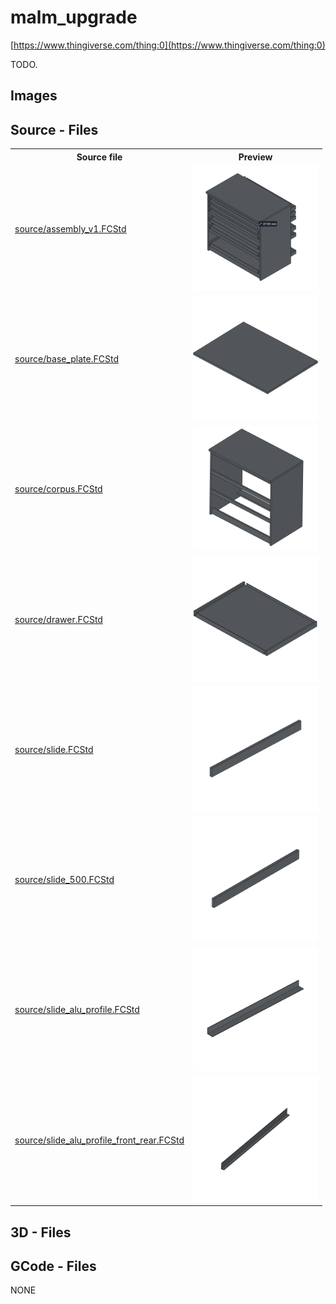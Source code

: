 # malm_upgrade

[https://www.thingiverse.com/thing:0](https://www.thingiverse.com/thing:0)



TODO.

## Images

## Source - Files

<table>
  <tr>
    <th>Source file</th>
    <th>Preview</th>
  </tr>
  <tr>
    <td>
        <a href="source/assembly_v1.FCStd">source/assembly_v1.FCStd</a>
    </td>
    <td>
        <img src="img/previews/assembly_v1.png" alt="img/previews/assembly_v1.png" width="200"/>
    </td>
  </tr>
  <tr>
    <td>
        <a href="source/base_plate.FCStd">source/base_plate.FCStd</a>
    </td>
    <td>
        <img src="img/previews/base_plate.png" alt="img/previews/base_plate.png" width="200"/>
    </td>
  </tr>
  <tr>
    <td>
        <a href="source/corpus.FCStd">source/corpus.FCStd</a>
    </td>
    <td>
        <img src="img/previews/corpus.png" alt="img/previews/corpus.png" width="200"/>
    </td>
  </tr>
  <tr>
    <td>
        <a href="source/drawer.FCStd">source/drawer.FCStd</a>
    </td>
    <td>
        <img src="img/previews/drawer.png" alt="img/previews/drawer.png" width="200"/>
    </td>
  </tr>
  <tr>
    <td>
        <a href="source/slide.FCStd">source/slide.FCStd</a>
    </td>
    <td>
        <img src="img/previews/slide.png" alt="img/previews/slide.png" width="200"/>
    </td>
  </tr>
  <tr>
    <td>
        <a href="source/slide_500.FCStd">source/slide_500.FCStd</a>
    </td>
    <td>
        <img src="img/previews/slide_500.png" alt="img/previews/slide_500.png" width="200"/>
    </td>
  </tr>
  <tr>
    <td>
        <a href="source/slide_alu_profile.FCStd">source/slide_alu_profile.FCStd</a>
    </td>
    <td>
        <img src="img/previews/slide_alu_profile.png" alt="img/previews/slide_alu_profile.png" width="200"/>
    </td>
  </tr>
  <tr>
    <td>
        <a href="source/slide_alu_profile_front_rear.FCStd">source/slide_alu_profile_front_rear.FCStd</a>
    </td>
    <td>
        <img src="img/previews/slide_alu_profile_front_rear.png" alt="img/previews/slide_alu_profile_front_rear.png" width="200"/>
    </td>
  </tr>
</table>

## 3D - Files

## GCode - Files
NONE